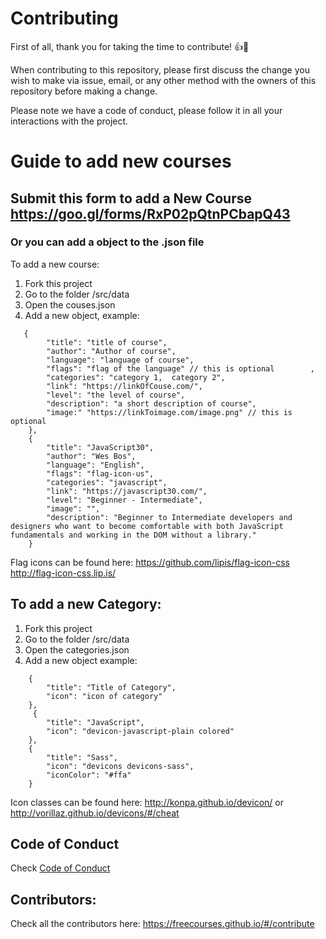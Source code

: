 # Contributing

First of all, thank you for taking the time to contribute! :+1::tada:

When contributing to this repository, please first discuss the change you wish to make via issue,
email, or any other method with the owners of this repository before making a change. 

Please note we have a code of conduct, please follow it in all your interactions with the project.

# Guide to add new courses

## Submit this form to add a New Course https://goo.gl/forms/RxP02pQtnPCbapQ43

### Or you can add a object to the .json file

To add a new course:


1. Fork this project
2. Go to the folder /src/data
3. Open the couses.json
4. Add a new object, example:
```
   {
        "title": "title of course",
        "author": "Author of course",
        "language": "language of course",
        "flags": "flag of the language" // this is optional        ,
        "categories": "category 1,  category 2",        
        "link": "https://linkOfCouse.com/",
        "level": "the level of course",
        "description": "a short description of course",
        "image:" "https://linkToimage.com/image.png" // this is optional
    },
    {
        "title": "JavaScript30",
        "author": "Wes Bos",
        "language": "English",
        "flags": "flag-icon-us",
        "categories": "javascript",
        "link": "https://javascript30.com/",
        "level": "Beginner - Intermediate",
        "image": "",
        "description": "Beginner to Intermediate developers and designers who want to become comfortable with both JavaScript fundamentals and working in the DOM without a library."
    }
```

Flag icons can be found here: https://github.com/lipis/flag-icon-css  http://flag-icon-css.lip.is/

## To add a new Category:

1. Fork this project
2. Go to the folder /src/data
3. Open the categories.json
4. Add a new object example:
```
    {
        "title": "Title of Category",
        "icon": "icon of category"
    },
     {
        "title": "JavaScript",
        "icon": "devicon-javascript-plain colored"
    },
    {
        "title": "Sass",
        "icon": "devicons devicons-sass",
        "iconColor": "#ffa"
    }
```

Icon classes can be found here: http://konpa.github.io/devicon/ or http://vorillaz.github.io/devicons/#/cheat

## Code of Conduct

Check [Code of Conduct](https://github.com/Leocardoso94/Free-Courses/blob/master/CODE_OF_CONDUCT.md)

## Contributors:

Check all the contributors here: https://freecourses.github.io/#/contribute
